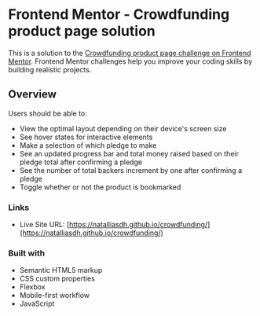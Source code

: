 # Frontend Mentor - Crowdfunding product page solution

This is a solution to the [Crowdfunding product page challenge on Frontend Mentor](https://www.frontendmentor.io/challenges/crowdfunding-product-page-7uvcZe7ZR). Frontend Mentor challenges help you improve your coding skills by building realistic projects. 

## Overview

Users should be able to:

- View the optimal layout depending on their device's screen size
- See hover states for interactive elements
- Make a selection of which pledge to make
- See an updated progress bar and total money raised based on their pledge total after confirming a pledge
- See the number of total backers increment by one after confirming a pledge
- Toggle whether or not the product is bookmarked


### Links

- Live Site URL: [https://natalliasdh.github.io/crowdfunding/](https://natalliasdh.github.io/crowdfunding/)


### Built with

- Semantic HTML5 markup
- CSS custom properties
- Flexbox
- Mobile-first workflow
- JavaScript

